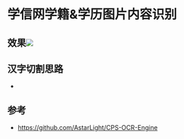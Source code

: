 # 学信网学籍&学历图片内容识别

## 效果![](https://github.com/wycm/xuexin-ocr/blob/master/1.png)

## 汉字切割思路

* 

## 参考
* https://github.com/AstarLight/CPS-OCR-Engine